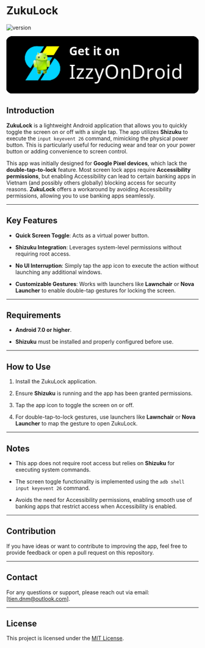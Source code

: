 # ZukuLock

<img src="https://img.shields.io/endpoint?url=https://apt.izzysoft.de/fdroid/api/v1/shield/com.tiendnm.zukulock&label=Zukulock&cacheSeconds=86400" alt="version">

[![IzzyOnDroid](assets/IzzyOnDroid2.png)](https://apt.izzysoft.de/fdroid/index/apk/com.tiendnm.zukulock)



## Introduction



**ZukuLock** is a lightweight Android application that allows you to quickly toggle the screen on or off with a single tap. The app utilizes **Shizuku** to execute the `input keyevent 26` command, mimicking the physical power button. This is particularly useful for reducing wear and tear on your power button or adding convenience to screen control.



This app was initially designed for **Google Pixel devices**, which lack the **double-tap-to-lock** feature. Most screen lock apps require **Accessibility permissions**, but enabling Accessibility can lead to certain banking apps in Vietnam (and possibly others globally) blocking access for security reasons. **ZukuLock** offers a workaround by avoiding Accessibility permissions, allowing you to use banking apps seamlessly.



----------



## Key Features



-  **Quick Screen Toggle**: Acts as a virtual power button.

-  **Shizuku Integration**: Leverages system-level permissions without requiring root access.

-  **No UI Interruption**: Simply tap the app icon to execute the action without launching any additional windows.

-  **Customizable Gestures**: Works with launchers like **Lawnchair** or **Nova Launcher** to enable double-tap gestures for locking the screen.



----------



## Requirements



-  **Android 7.0 or higher**.

-  **Shizuku** must be installed and properly configured before use.



----------



## How to Use



1. Install the ZukuLock application.

2. Ensure **Shizuku** is running and the app has been granted permissions.

3. Tap the app icon to toggle the screen on or off.

4. For double-tap-to-lock gestures, use launchers like **Lawnchair** or **Nova Launcher** to map the gesture to open ZukuLock.



----------



## Notes



- This app does not require root access but relies on **Shizuku** for executing system commands.

- The screen toggle functionality is implemented using the `adb shell input keyevent 26` command.

- Avoids the need for Accessibility permissions, enabling smooth use of banking apps that restrict access when Accessibility is enabled.



----------



## Contribution



If you have ideas or want to contribute to improving the app, feel free to provide feedback or open a pull request on this repository.



----------



## Contact



For any questions or support, please reach out via email: [tien.dnm@outlook.com].


----------

## License

This project is licensed under the [MIT License](LICENSE).
